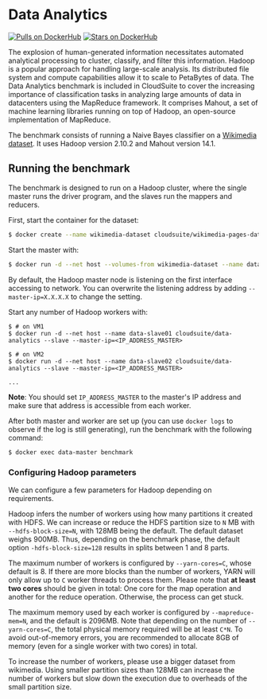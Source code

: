 # Data Analytics #

[![Pulls on DockerHub][dhpulls]][dhrepo]
[![Stars on DockerHub][dhstars]][dhrepo]

The explosion of human-generated information necessitates automated analytical processing to cluster, classify, and filter this information. Hadoop is a popular approach for handling large-scale analysis. Its distributed file system and compute capabilities allow it to scale to PetaBytes of data. The Data Analytics benchmark is included in CloudSuite to cover the increasing importance of classification tasks in analyzing large amounts of data in datacenters using the MapReduce framework. It comprises Mahout, a set of machine learning libraries running on top of Hadoop, an open-source implementation of MapReduce.

The benchmark consists of running a Naive Bayes classifier on a [Wikimedia dataset](https://dumps.wikimedia.org/backup-index.html). It uses Hadoop version 2.10.2 and Mahout version 14.1.

## Running the benchmark ##

The benchmark is designed to run on a Hadoop cluster, where the single master runs the driver program, and the slaves run the mappers and reducers.

First, start the container for the dataset:

```bash
$ docker create --name wikimedia-dataset cloudsuite/wikimedia-pages-dataset 
```

Start the master with:

```bash
$ docker run -d --net host --volumes-from wikimedia-dataset --name data-master cloudsuite/data-analytics --master
```

By default, the Hadoop master node is listening on the first interface accessing to network. You can overwrite the listening address by adding `--master-ip=X.X.X.X` to change the setting.

Start any number of Hadoop workers with:

```
$ # on VM1
$ docker run -d --net host --name data-slave01 cloudsuite/data-analytics --slave --master-ip=<IP_ADDRESS_MASTER>

$ # on VM2
$ docker run -d --net host --name data-slave02 cloudsuite/data-analytics --slave --master-ip=<IP_ADDRESS_MASTER>

...
```

**Note**: You should set `IP_ADDRESS_MASTER` to the master's IP address and make sure that address is accessible from each worker.

After both master and worker are set up (you can use `docker logs` to observe if the log is still generating), run the benchmark with the following command:

```bash
$ docker exec data-master benchmark
```

### Configuring Hadoop parameters ###

We can configure a few parameters for Hadoop depending on requirements. 

Hadoop infers the number of workers using how many partitions it created with HDFS. We can increase or reduce the HDFS partition size to `N` MB with `--hdfs-block-size=N`, with 128MB being the default. The default dataset weighs 900MB. Thus, depending on the benchmark phase, the default option `-hdfs-block-size=128` results in splits between 1 and 8 parts.

The maximum number of workers is configured by `--yarn-cores=C`, whose default is 8. If there are more blocks than the number of workers, YARN will only allow up to `C` worker threads to process them. Please note that **at least two cores** should be given in total: One core for the map operation and another for the reduce operation. Otherwise, the process can get stuck. 

The maximum memory used by each worker is configured by `--mapreduce-mem=N`, and the default is 2096MB. Note that depending on the number of `--yarn-cores=C`, the total physical memory required will be at least `C*N`. To avoid out-of-memory errors, you are recommended to allocate 8GB of memory (even for a single worker with two cores) in total.

To increase the number of workers, please use a bigger dataset from wikimedia. Using smaller partition sizes than 128MB can increase the number of workers but slow down the execution due to overheads of the small partition size. 


[dhrepo]: https://hub.docker.com/r/cloudsuite/data-analytics/ "DockerHub Page"
[dhpulls]: https://img.shields.io/docker/pulls/cloudsuite/data-analytics.svg "Go to DockerHub Page"
[dhstars]: https://img.shields.io/docker/stars/cloudsuite/data-analytics.svg "Go to DockerHub Page"
